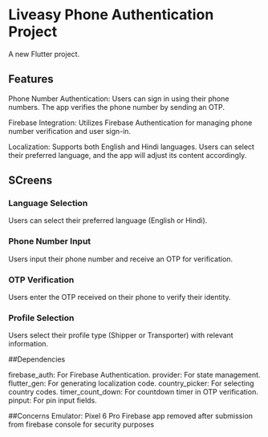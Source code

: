 # Liveasy Phone Authentication Project

A new Flutter project.

## Features
Phone Number Authentication: Users can sign in using their phone numbers. The app verifies the phone number by sending an OTP.

Firebase Integration: Utilizes Firebase Authentication for managing phone number verification and user sign-in.

Localization: Supports both English and Hindi languages. Users can select their preferred language, and the app will adjust its content accordingly.

## SCreens

### Language Selection
Users can select their preferred language (English or Hindi).

### Phone Number Input
Users input their phone number and receive an OTP for verification.

### OTP Verification
Users enter the OTP received on their phone to verify their identity.

### Profile Selection
Users select their profile type (Shipper or Transporter) with relevant information.


##Dependencies

firebase_auth: For Firebase Authentication.
provider: For state management.
flutter_gen: For generating localization code.
country_picker: For selecting country codes.
timer_count_down: For countdown timer in OTP verification.
pinput: For pin input fields.

##Concerns
Emulator: Pixel 6 Pro
Firebase app removed after submission from firebase console for security purposes

